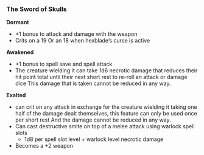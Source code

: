 ### The Sword of Skulls


**Dormant**

- +1 bonus to attack and damage with the weapon
- Crits on a 19 Or an 18 when hexblade’s curse is active

**Awakened**

- +1 bonus to spell save and spell attack
- The creature wielding it can take 1d6 necrotic damage that reduces their hit point total until their next short rest to re-roll an attack or damage dice This damage that is taken cannot be reduced in any way.

**Exalted**

- can crit on any attack in exchange for the creature wielding it taking one half of the damage dealt themselves, this feature can only be used once per short rest And the damage cannot be reduced in any way.
- Can cast destructive smite on top of a melee attack using warlock spell slots
    - 1d8 per spell slot level + warlock level necrotic damage
- Becomes a +2 weapon